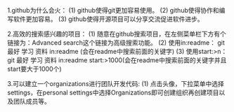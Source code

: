 1.github为什么会火：
    (1) github使得git更加容易使用。
    (2) github使得协作和编写软件更加容易。
    (3) github使得开源项目可以分享交流促进软件进步。

2.高效的搜索感兴趣的项目：
    (1) 随意在github搜索项目，在左侧菜单栏下方有个链接为：Advanced search这个链接为高级搜索功能。
    (2) 使用in:readme：
        git 最好 学习 资料 in:readme (会在readme中搜索前面的关键字)
    (3) 使用start:>n：
        git 最好 学习 资料 in:readme start:>1000(会在readme中搜索前面的关键字并且start要大于1000个)
    
3.可以建立一个organizations进行团队开发代码:
    (1) 点击头像，下拉菜单中选择settings，在personal settings中选择Organizations即可创建组织再创建项目以及团队成员等。
